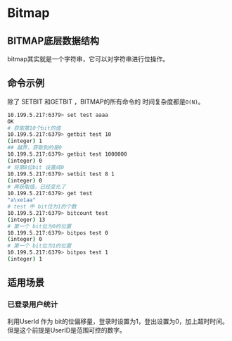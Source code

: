 # Bitmap

## BITMAP底层数据结构

bitmap其实就是一个字符串，它可以对字符串进行位操作。

## 命令示例

除了 SETBIT 和GETBIT ，BITMAP的所有命令的 时间复杂度都是`O(N)`。

```bash
10.199.5.217:6379> set test aaaa
OK
# 获取第10个bit的值
10.199.5.217:6379> getbit test 10
(integer) 1
## 越界，获取到的是0
10.199.5.217:6379> getbit test 1000000
(integer) 0
# 将第8位bit 设置成0
10.199.5.217:6379> setbit test 8 1
(integer) 0
# 再获取值，已经变化了
10.199.5.217:6379> get test
"a\xe1aa"
# test 中 bit位为1的个数
10.199.5.217:6379> bitcount test
(integer) 13
# 第一个 bit位为0的位置
10.199.5.217:6379> bitpos test 0
(integer) 0
# 第一个 bit位为1的位置
10.199.5.217:6379> bitpos test 1
(integer) 1
```

## 适用场景

### 已登录用户统计

利用UserId 作为 bit的位偏移量，登录时设置为1，登出设置为0，加上超时时间。但是这个前提是UserID是范围可控的数字。